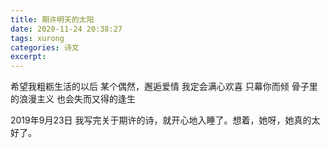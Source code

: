 ```yaml
---
title: 期许明天的太阳
date: 2020-11-24 20:38:27
tags: xurong
categories: 诗文
excerpt: 
---
```


希望我粗粝生活的以后
某个偶然，邂逅爱情
我定会满心欢喜
只幕你而倾
骨子里的浪漫主义
也会失而又得的逢生

2019年9月23日
我写完关于期许的诗，就开心地入睡了。想着，她呀，她真的太好了。
